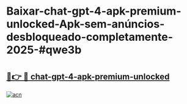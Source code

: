# Baixar-chat-gpt-4-apk-premium-unlocked-Apk-sem-anúncios-desbloqueado-completamente-2025-#qwe3b

# <h2><a href="https://ainizakaria.my?title=chat-gpt-4-apk-premium-unlocked&ref=24M">🔗👉 🔴 chat-gpt-4-apk-premium-unlocked</a></h2>

[![acn](https://github.com/user-attachments/assets/0f9c940e-d8b0-45ae-aac7-cd30a18b3e1c)](https://ainizakaria.my?title=chat-gpt-4-apk-premium-unlocked&ref=24M)


